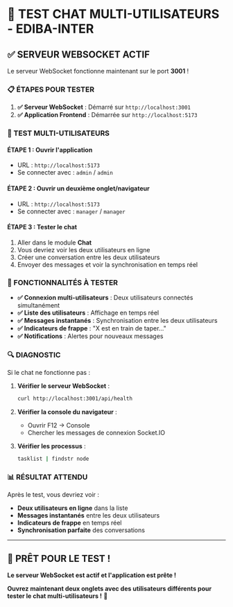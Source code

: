 # 🚀 **TEST CHAT MULTI-UTILISATEURS - EDIBA-INTER**

## ✅ **SERVEUR WEBSOCKET ACTIF**

Le serveur WebSocket fonctionne maintenant sur le port **3001** !

### **📋 ÉTAPES POUR TESTER**

1. **✅ Serveur WebSocket** : Démarré sur `http://localhost:3001`
2. **✅ Application Frontend** : Démarrée sur `http://localhost:5173`

### **🧪 TEST MULTI-UTILISATEURS**

#### **ÉTAPE 1 : Ouvrir l'application**
- URL : `http://localhost:5173`
- Se connecter avec : `admin` / `admin`

#### **ÉTAPE 2 : Ouvrir un deuxième onglet/navigateur**
- URL : `http://localhost:5173`
- Se connecter avec : `manager` / `manager`

#### **ÉTAPE 3 : Tester le chat**
1. Aller dans le module **Chat**
2. Vous devriez voir les deux utilisateurs en ligne
3. Créer une conversation entre les deux utilisateurs
4. Envoyer des messages et voir la synchronisation en temps réel

### **🎯 FONCTIONNALITÉS À TESTER**

- **✅ Connexion multi-utilisateurs** : Deux utilisateurs connectés simultanément
- **✅ Liste des utilisateurs** : Affichage en temps réel
- **✅ Messages instantanés** : Synchronisation entre les deux utilisateurs
- **✅ Indicateurs de frappe** : "X est en train de taper..."
- **✅ Notifications** : Alertes pour nouveaux messages

### **🔍 DIAGNOSTIC**

Si le chat ne fonctionne pas :

1. **Vérifier le serveur WebSocket** :
   ```bash
   curl http://localhost:3001/api/health
   ```

2. **Vérifier la console du navigateur** :
   - Ouvrir F12 → Console
   - Chercher les messages de connexion Socket.IO

3. **Vérifier les processus** :
   ```bash
   tasklist | findstr node
   ```

### **📊 RÉSULTAT ATTENDU**

Après le test, vous devriez voir :
- **Deux utilisateurs en ligne** dans la liste
- **Messages instantanés** entre les deux utilisateurs
- **Indicateurs de frappe** en temps réel
- **Synchronisation parfaite** des conversations

---

## 🎉 **PRÊT POUR LE TEST !**

**Le serveur WebSocket est actif et l'application est prête !**

**Ouvrez maintenant deux onglets avec des utilisateurs différents pour tester le chat multi-utilisateurs !** 🚀

